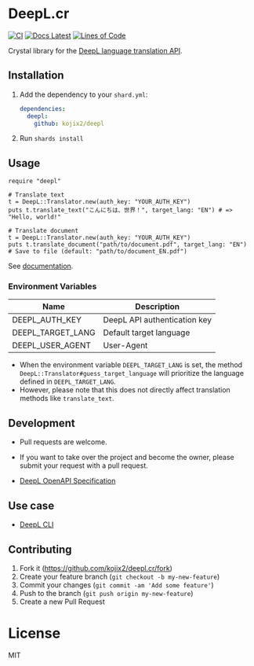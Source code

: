 # DeepL.cr

[![CI](https://github.com/kojix2/deepl.cr/actions/workflows/test.yml/badge.svg)](https://github.com/kojix2/deepl.cr/actions/workflows/test.yml)
[![Docs Latest](https://img.shields.io/badge/docs-latest-blue.svg)](https://kojix2.github.io/deepl.cr/)
[![Lines of Code](https://img.shields.io/endpoint?url=https%3A%2F%2Ftokei.kojix2.net%2Fapi%2Fbadge%2Flines%3Furl%3Dhttps%3A%2F%2Fgithub.com%2Fkojix2%2Fdeepl.cr%2F)](https://tokei.kojix2.net/analyze?url=https%3A%2F%2Fgithub.com%2Fkojix2%2Fdeepl.cr%2F)

Crystal library for the [DeepL language translation API](https://www.deepl.com/pro-api/).

## Installation

1. Add the dependency to your `shard.yml`:

   ```yaml
   dependencies:
     deepl:
       github: kojix2/deepl
   ```

2. Run `shards install`

## Usage

```crystal
require "deepl"

# Translate text
t = DeepL::Translator.new(auth_key: "YOUR_AUTH_KEY")
puts t.translate_text("こんにちは、世界！", target_lang: "EN") # => "Hello, world!"

# Translate document
t = DeepL::Translator.new(auth_key: "YOUR_AUTH_KEY")
puts t.translate_document("path/to/document.pdf", target_lang: "EN")
# Save to file (default: "path/to/document_EN.pdf")
```

See [documentation](https://kojix2.github.io/deepl.cr/).

### Environment Variables

<table>
  <thead>
    <tr>
      <th>Name</th>
      <th>Description</th>
    </tr>
  </thead>
  <tbody>
    <tr>
      <td>DEEPL_AUTH_KEY</td>
      <td>DeepL API authentication key</td>
    </tr>
    <tr>
      <td>DEEPL_TARGET_LANG</td>
      <td>Default target language</td>
    </tr>
    <tr>
      <td>DEEPL_USER_AGENT</td>
      <td>User-Agent</td>
    </tr>
  </tbody>
</table>

- When the environment variable `DEEPL_TARGET_LANG` is set, the method `DeepL::Translator#guess_target_language` will prioritize the language defined in `DEEPL_TARGET_LANG`. 
- However, please note that this does not directly affect translation methods like `translate_text`.

## Development

- Pull requests are welcome.
- If you want to take over the project and become the owner, please submit your request with a pull request.

- [DeepL OpenAPI Specification](https://github.com/DeepLcom/openapihttps://github.com/DeepLcom/openapi)

## Use case

- [DeepL CLI](https://github.com/kojix2/deepl-cli)

## Contributing

1. Fork it (<https://github.com/kojix2/deepl.cr/fork>)
2. Create your feature branch (`git checkout -b my-new-feature`)
3. Commit your changes (`git commit -am 'Add some feature'`)
4. Push to the branch (`git push origin my-new-feature`)
5. Create a new Pull Request

# License

MIT
